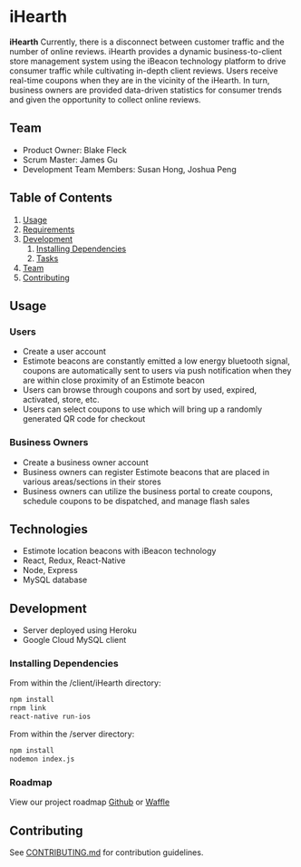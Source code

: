 # **iHearth**

  **iHearth** Currently, there is a disconnect between customer traffic and the number of online reviews. iHearth provides a dynamic business-to-client store management system using the iBeacon technology platform to drive consumer traffic while cultivating in-depth client reviews. Users receive real-time coupons when they are in the vicinity of the iHearth. In turn, business owners are provided data-driven statistics for consumer trends and given the opportunity to collect online reviews.

## Team

  - Product Owner: Blake Fleck
  - Scrum Master: James Gu
  - Development Team Members: Susan Hong, Joshua Peng

## Table of Contents

1. [Usage](#Usage)
1. [Requirements](#requirements)
1. [Development](#development)
    1. [Installing Dependencies](#installing-dependencies)
    1. [Tasks](#tasks)
1. [Team](#team)
1. [Contributing](#contributing)

## Usage
### Users 
- Create a user account
- Estimote beacons are constantly emitted a low energy bluetooth signal, coupons are automatically sent to users via push notification when they are within close proximity of an Estimote beacon 
- Users can browse through coupons and sort by used, expired, activated, store, etc.
- Users can select coupons to use which will bring up a randomly generated QR code for checkout 
  
### Business Owners  
- Create a business owner account
- Business owners can register Estimote beacons that are placed in various areas/sections in their stores
- Business owners can utilize the business portal to create coupons, schedule coupons to be dispatched, and manage flash sales

## Technologies

- Estimote location beacons with iBeacon technology
- React, Redux, React-Native
- Node, Express
- MySQL database

## Development

- Server deployed using Heroku
- Google Cloud MySQL client

### Installing Dependencies

From within the /client/iHearth directory:

```sh
npm install
rnpm link
react-native run-ios
```
From within the /server directory:

```sh
npm install
nodemon index.js
```

### Roadmap

View our project roadmap [Github](https://github.com/conscientiouscucumbers/iHearth/issues) or [Waffle](https://waffle.io/conscientiouscucumbers/iHearth)


## Contributing

See [CONTRIBUTING.md](CONTRIBUTING.md) for contribution guidelines.
